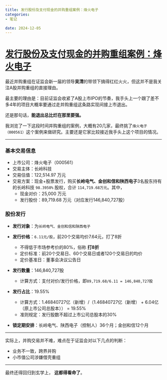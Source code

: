 ```yaml
---
title: 发行股份及支付现金的并购重组案例：烽火电子
categories:
- 笔记

date: 2024-12-05
---
```


# [发行股份及支付现金的并购重组案例：烽火电子](https://github.com/chinobing/chinobing.github.io/issues/15)

最近并购重组在证监会新一届的领导**吴清**的带领下搞得红红火火，但这并不是我关注A股并购重组的直接理由。

最主要的理由是：目前证监会收紧了A股上市IPO的节奏，我手头上一个跟了差不多4年的项目大概率要通过走并购重组这条路实现间接上市退出。 

还是那句话，**能退出总比烂在那里要强。**

我浏览了一下这段时间并购重组的案例，大概有20几家，最终挑了`烽火电子（000561）`这个案例来做研究。主要还是它家比较接近我手头上这个项目的情况。

---

### 基本交易信息
- 上市公司：烽火电子（000561）
- 交易主体：长岭科技
- 交易估值：122,514.97 万元
- 交易方案：现金+股票发行，购买**长岭电气、金创和信和陕西电子**3名股东持有的长岭科技 `98.3950%` 股权，合计 `114,719.68万元`。其中，
   - 现金对价：25,000 万元
   - 发行股份：89,719.68 万元（对应发行146,840,727股）

### 股份发行
- **发行对象**：为`长岭电气、金创和信和陕西电子`
- **发行价格**：`6.11元/股`，前20个交易均价7.64元，打了8折
   - 不得低于市场参考价的80%，俗称 **打8折**
   - 定价标准：前20个交易日、60个交易日或者120个交易日的均价
   - 定价基准日：董事会决议公告日
- **发行数量**：146,840,727股
   - 计算方式：支付对价/发行价格，即`89,719.68/6.11 = 146,840,727股`
- **发行占比**：19.55%
   - 计算方式：1.46840727亿（新增）/（1.46840727亿（新增） + 6.04亿（原上市公司总股本）） = 19.55%
   - 准则规定：发行股数不超过上市公司总股本的30%

- **锁定期安排**：长岭电气、陕西电子（控制人）36个月；金创和信12个月
---

实际上，并购交易并不难，难点在于证监会对以下几点的判断：
- 业务不一致，跨界并购
- 小市值公司涉嫌借壳重组

---

最终还得回归到玄学上， **这都得看命了**。





